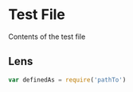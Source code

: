 # Test File
Contents of the test file

<!-- Package
 {"author": "optic", "package": "test", "version": "0.1.0" }
 -->

## Lens

<!-- Lens
 {"name": "example",
  "id": "example",
  "schema": {"type": "object"},
  "internalValue": {"a": true }
 }
 -->
```javascript
var definedAs = require('pathTo')
```
